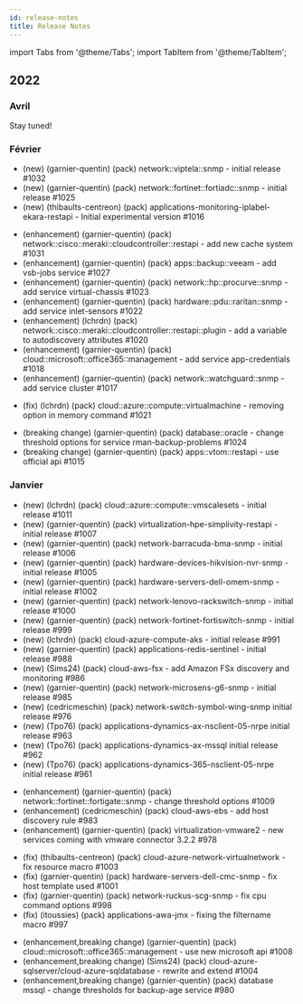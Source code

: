 ```yaml
---
id: release-notes
title: Release Notes
---
```


import Tabs from '@theme/Tabs';
import TabItem from '@theme/TabItem';

## 2022

### Avril

Stay tuned!

### Février

<Tabs groupId="sync">
<TabItem value="New connectors" label="New connectors">

- (new) (garnier-quentin) (pack) network::viptela::snmp - initial release #1032
- (new) (garnier-quentin) (pack) network::fortinet::fortiadc::snmp - initial release #1025
- (new) (thibaults-centreon) (pack) applications-monitoring-iplabel-ekara-restapi - Initial experimental version #1016

</TabItem>
<TabItem value="Enhancements" label="Enhancements">

- (enhancement) (garnier-quentin) (pack) network::cisco::meraki::cloudcontroller::restapi - add new cache system #1031
- (enhancement) (garnier-quentin) (pack) apps::backup::veeam - add vsb-jobs service #1027
- (enhancement) (garnier-quentin) (pack) network::hp::procurve::snmp - add service virtual-chassis #1023
- (enhancement) (garnier-quentin) (pack) hardware::pdu::raritan::snmp - add service inlet-sensors #1022
- (enhancement) (lchrdn) (pack) network::cisco::meraki::cloudcontroller::restapi::plugin - add a variable to autodiscovery attributes #1020
- (enhancement) (garnier-quentin) (pack) cloud::microsoft::office365::management - add service app-credentials #1018
- (enhancement) (garnier-quentin) (pack) network::watchguard::snmp - add service cluster #1017

</TabItem>
<TabItem value="Fix" label="Fix">

- (fix) (lchrdn) (pack) cloud::azure::compute::virtualmachine - removing option in memory command #1021

</TabItem>
<TabItem value="Breaking changes" label="Breaking changes">

- (breaking change) (garnier-quentin) (pack) database::oracle - change threshold options for service rman-backup-problems #1024
- (breaking change) (garnier-quentin) (pack) apps::vtom::restapi - use official api #1015

</TabItem>
</Tabs>

### Janvier

<Tabs groupId="sync">
<TabItem value="New connectors" label="New connectors">

- (new) (lchrdn) (pack) cloud::azure::compute::vmscalesets - initial release #1011
- (new) (garnier-quentin) (pack) virtualization-hpe-simplivity-restapi - initial release #1007
- (new) (garnier-quentin) (pack) network-barracuda-bma-snmp - initial release #1006
- (new) (garnier-quentin) (pack) hardware-devices-hikvision-nvr-snmp - initial release #1005
- (new) (garnier-quentin) (pack) hardware-servers-dell-omem-snmp - initial release #1002
- (new) (garnier-quentin) (pack) network-lenovo-rackswitch-snmp - initial release #1000
- (new) (garnier-quentin) (pack) network-fortinet-fortiswitch-snmp - initial release #999
- (new) (lchrdn) (pack) cloud-azure-compute-aks - initial release #991
- (new) (garnier-quentin) (pack) applications-redis-sentinel - initial release #988
- (new) (Sims24) (pack) cloud-aws-fsx - add Amazon FSx discovery and monitoring #986
- (new) (garnier-quentin) (pack) network-microsens-g6-snmp - initial release #985
- (new) (cedricmeschin) (pack) network-switch-symbol-wing-snmp initial release #976
- (new) (Tpo76) (pack) applications-dynamics-ax-nsclient-05-nrpe initial release #963
- (new) (Tpo76) (pack) applications-dynamics-ax-mssql initial release #962
- (new) (Tpo76) (pack) applications-dynamics-365-nsclient-05-nrpe initial release #961


</TabItem>
<TabItem value="Enhancements" label="Enhancements">

- (enhancement) (garnier-quentin) (pack) network::fortinet::fortigate::snmp - change threshold options  #1009
- (enhancement) (cedricmeschin) (pack) cloud-aws-ebs - add host discovery rule #983
- (enhancement) (garnier-quentin) (pack) virtualization-vmware2 - new services coming with vmware connector 3.2.2 #978

</TabItem>
<TabItem value="Fix" label="Fix">

- (fix) (thibaults-centreon) (pack) cloud-azure-network-virtualnetwork - fix resource macro #1003
- (fix) (garnier-quentin) (pack) hardware-servers-dell-cmc-snmp  - fix host template used #1001
- (fix) (garnier-quentin) (pack) network-ruckus-scg-snmp - fix cpu command options #998
- (fix) (itoussies) (pack) applications-awa-jmx - fixing the filtername macro #997

</TabItem>
<TabItem value="Breaking changes" label="Breaking changes">

- (enhancement,breaking change) (garnier-quentin) (pack) cloud::microsoft::office365::management - use new microsoft api #1008
- (enhancement,breaking change) (Sims24) (pack) cloud-azure-sqlserver/cloud-azure-sqldatabase - rewrite and extend #1004
- (enhancement,breaking change) (garnier-quentin) (pack) database mssql - change thresholds for backup-age service #980

</TabItem>
</Tabs>